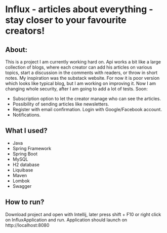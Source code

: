 # Influx - articles about everything - stay closer to your favourite creators!

## About:
This is a project I am currently working hard on. Api works a bit like a
large collection of blogs, where each creator can add his articles on
various topics, start a discussion in the comments with readers, or
throw in short notes. My inspiration was the substack website. 
For now it is poor version which looks like typical blog, but I am working on improving it.
Now I am changing whole security, after I am going to add a lot of tests.
Soon:
* Subscription option to let the creator manage who can see the articles.
* Possibility of sending articles like newsletters.
* Register with email confirmation. Login with Google/Facebook account.
* Notifications.

## What I used?
- Java
- Spring Framework
- Spring Boot
- MySQL
- H2 database
- Liquibase
- Maven
- Lombok
- Swagger

## How to run?
Download project and open with Intellij, later press shift + F10 or right click on InfluxApplication and run.
Application should launch on http://localhost:8080


